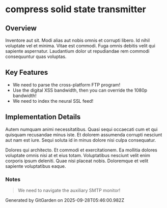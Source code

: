 # compress solid state transmitter

## Overview
Inventore aut sit. Modi alias aut nobis omnis et corrupti libero. Id nihil voluptate vel et minima. Vitae est commodi. Fuga omnis debitis velit qui sapiente aspernatur. Laudantium dolor ut repudiandae rem commodi consequuntur quas voluptas.

## Key Features
- We need to parse the cross-platform FTP program!
- Use the digital XSS bandwidth, then you can override the 1080p bandwidth!
- We need to index the neural SSL feed!

## Implementation Details
Autem numquam animi necessitatibus. Quasi sequi occaecati cum et qui quisquam recusandae minus iste. Et dolorem assumenda corrupti nesciunt aut nam est iure. Sequi soluta id in minus dolore nisi culpa consequatur.
 Dolores qui architecto. Et commodi et exercitationem. Ea mollitia dolores voluptate omnis nisi at et eius totam. Voluptatibus nesciunt velit enim corporis ipsum deleniti. Quae nisi placeat nobis. Doloremque et velit sapiente voluptatibus eaque.

### Notes
> We need to navigate the auxiliary SMTP monitor!

Generated by GitGarden on 2025-09-28T05:46:00.982Z